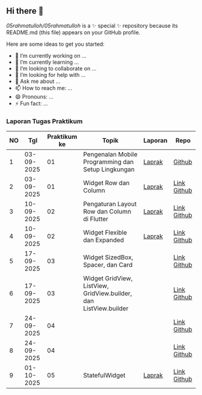 ## Hi there 👋


*05rahmatulloh/05rahmatulloh* is a ✨ special ✨ repository because its README.md (this file) appears on your GitHub profile.

Here are some ideas to get you started:

- 🔭 I’m currently working on ...
- 🌱 I’m currently learning ...
- 👯 I’m looking to collaborate on ...
- 🤔 I’m looking for help with ...
- 💬 Ask me about ...
- 📫 How to reach me: ...
- 😄 Pronouns: ...
- ⚡ Fun fact: ...
### Laporan Tugas Praktikum

| NO | Tgl       | Praktikum ke | Topik                                           | Laporan | Repo |
|----|-----------|--------------|-------------------------------------------------|---------|------|
| 1  | 03-09-2025 | 01           | Pengenalan Mobile Programming dan Setup Lingkungan |    [Laprak](https://drive.google.com/file/d/1UcEfyTKExmufJu0IhxjVCN1XU9bXd7gt/view?usp=drive_link)  |[Github](https://github.com/05rahmatulloh/Laprak) |
| 2  | 03-09-2025 | 01           | Widget Row dan Column |    [Laprak](https://drive.google.com/file/d/1epdUmJsxSEEk4wTG-XuqF-pyo51BYROr/view?usp=drive_link) |    [Link Github](https://github.com/05rahmatulloh/Laprak/tree/laprak2) |
| 3 | 10-09-2025 | 02             |     Pengaturan Layout Row dan Column di Flutter   |   [Laprak](https://drive.google.com/file/d/1COt3dTrRMB9xMKFCLfQJR8O9DBtmdmfb/view?usp=drive_link)         |    [Link Github](https://github.com/05rahmatulloh/Laprak/tree/modul4)| 
| 4 | 10-09-2025 | 02           |            	Widget Flexible dan Expanded         |  [Laprak](https://drive.google.com/file/d/1fgfgyzP0VcZOWcnui6RUuEXN9AkoH4CF/view?usp=drive_link)   |    [Link Github](https://github.com/05rahmatulloh/Laprak/tree/modul4) |
| 5 | 17-09-2025 | 03             |          Widget SizedBox, Spacer, dan Card             |    |    [Link Github](https://github.com/05rahmatulloh/Laprak/tree/modul4) |
| 6 | 17-09-2025 | 03           |            	Widget GridView, ListView, GridView.builder, dan ListView.builder         |     |    [Link Github](https://github.com/05rahmatulloh/Laprak/tree/modul4) |
| 7 | 24-09-2025 | 04             |                    |    |    [Link Github](https://github.com/05rahmatulloh/Laprak/tree/modul4) |
| 8 | 24-09-2025 | 04           |                     |     |    [Link Github](https://github.com/05rahmatulloh/Laprak/tree/modul4) |
| 9 | 01-10-2025 | 05           |        StatefulWidget             |  [Laprak](https://drive.google.com/file/d/1pWwCIojM7ecy6jPMs_NJwS4kO6u1UVTn/view?usp=drive_link)   |    [Link Github](https://github.com/05rahmatulloh/Laprak/tree/modul4) |
